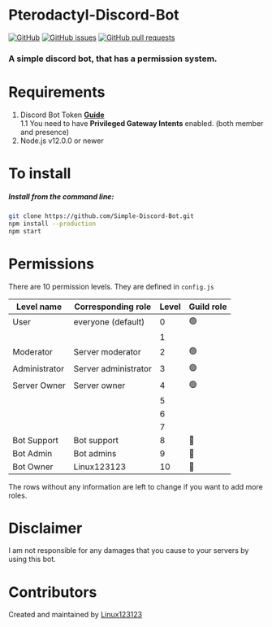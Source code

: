 # Pterodactyl-Discord-Bot

[![GitHub](https://img.shields.io/github/license/linux123123/Simple-Discord-Bot)](https://github.com/Linux123123/Simple-Discord-Bot/blob/main/LICENSE)
[![GitHub issues](https://img.shields.io/github/issues/linux123123/Simple-Discord-Bot)](https://github.com/Linux123123/Simple-Discord-Bot/issues)
[![GitHub pull requests](https://img.shields.io/github/issues-pr/linux123123/Simple-Discord-Bot)](https://github.com/Linux123123/Simple-Discord-Bot/pulls)

<h3>A simple discord bot, that has a permission system.</h3>

# Requirements

1. Discord Bot Token **[Guide](https://discordjs.guide/preparations/setting-up-a-bot-application.html#creating-your-bot)**<br>
1.1 You need to have **Privileged Gateway Intents** enabled. (both member and presence)
2. Node.js v12.0.0 or newer

# To install

<h5>Install from the command line:</h5>

```bash
git clone https://github.com/Simple-Discord-Bot.git
npm install --production
npm start
```

# Permissions

There are 10 permission levels. They are defined in `config.js`

| Level name    	| Corresponding role   	| Level 	| Guild role     	|
|---------------	|----------------------	|-------	|----------------	|
| User          	| everyone (default)   	| 0     	| :green_circle: 	|
|               	|                      	| 1     	|                	|
| Moderator     	| Server moderator     	| 2     	| :green_circle: 	|
| Administrator 	| Server administrator 	| 3     	| :green_circle: 	|
| Server Owner  	| Server owner         	| 4     	| :green_circle: 	|
|               	|                      	| 5     	|                	|
|               	|                      	| 6     	|                	|
|               	|                      	| 7     	|                	|
| Bot Support   	| Bot support          	| 8     	| :red_circle:   	|
| Bot Admin     	| Bot admins           	| 9     	| :red_circle:   	|
| Bot Owner     	| Linux123123          	| 10    	| :red_circle:   	|

The rows without any information are left to change if you want to add more roles.

# Disclaimer
I am not responsible for any damages that you cause to your servers by using this bot.

# Contributors
Created and maintained by [Linux123123](https://github.com/linux123123)
